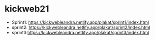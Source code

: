 # kickweb21

* Sprint1: https://kickwebleandra.netlify.app/plakat/sprint1/index.html
* sprint2: https://kickwebleandra.netlify.app/plakat/sprint2/index.html
* sprint3:https://kickwebleandra.netlify.app/plakat/sprint3/index.html
